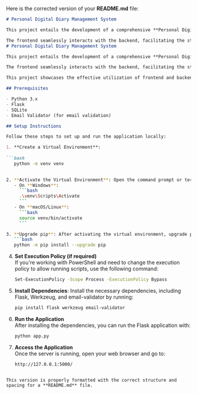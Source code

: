 Here is the corrected version of your **README.md** file:

```markdown
# Personal Digital Diary Management System

This project entails the development of a comprehensive **Personal Digital Diary Management System**, integrating **SQLite** and **Flask** to establish a robust backend infrastructure. The system features a user-friendly web interface allowing individuals to create accounts, log in securely, and manage their diary entries across four distinct categories: **story**, **poem**, **travel experience**, and **article**. 

The frontend seamlessly interacts with the backend, facilitating the storage of user entries in the **SQLite** database. User authentication is implemented via password protection. The system not only enables users to view and manage their entries through the web interface but also provides direct access to the underlying **SQLite** database for advanced querying and analysis. 
# Personal Digital Diary Management System

This project entails the development of a comprehensive **Personal Digital Diary Management System**, integrating **SQLite** and **Flask** to establish a robust backend infrastructure. The system features a user-friendly web interface allowing individuals to create accounts, log in securely, and manage their diary entries across four distinct categories: **story**, **poem**, **travel experience**, and **article**. 

The frontend seamlessly interacts with the backend, facilitating the storage of user entries in the **SQLite** database. User authentication is implemented via password protection. The system not only enables users to view and manage their entries through the web interface but also provides direct access to the underlying **SQLite** database for advanced querying and analysis. 

This project showcases the effective utilization of frontend and backend technologies to create a dynamic and secure digital diary platform.

## Prerequisites

- Python 3.x
- Flask
- SQLite
- Email Validator (for email validation)

## Setup Instructions

Follow these steps to set up and run the application locally:

1. **Create a Virtual Environment**:
   
```bash
   python -m venv venv
   

2. **Activate the Virtual Environment**: Open the command prompt or terminal and run the following command to activate the virtual environment:
   - On **Windows**:
     ```bash
     .\venv\Scripts\Activate
     ```
   - On **macOS/Linux**:
     ```bash
     source venv/bin/activate
     ```

3. **Upgrade pip**: After activating the virtual environment, upgrade pip by running the following:
   ```bash
   python -m pip install --upgrade pip
   ```

4. **Set Execution Policy (if required)**  
   If you're working with PowerShell and need to change the execution policy to allow running scripts, use the following command:
   ```bash
   Set-ExecutionPolicy -Scope Process -ExecutionPolicy Bypass
   ```

5. **Install Dependencies**: Install the necessary dependencies, including Flask, Werkzeug, and email-validator by running:
   ```bash
   pip install flask werkzeug email-validator
   ```

6. **Run the Application**  
   After installing the dependencies, you can run the Flask application with:
   ```bash
   python app.py
   ```

7. **Access the Application**  
   Once the server is running, open your web browser and go to:
   ```bash
   http://127.0.0.1:5000/
   ```

```

This version is properly formatted with the correct structure and spacing for a **README.md** file.
